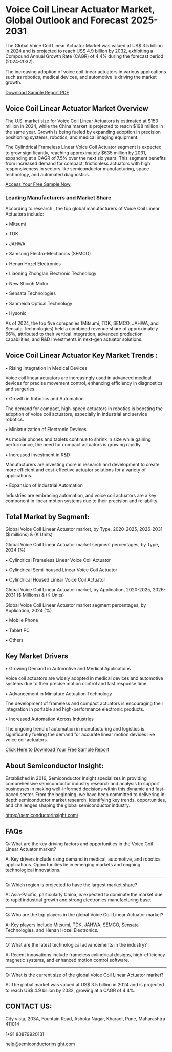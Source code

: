 <h1>Voice Coil Linear Actuator Market, Global Outlook and Forecast 2025-2031</h1>

The Global Voice Coil Linear Actuator Market was valued at US$ 3.5 billion in 2024 and is projected to reach US$ 4.9 billion by 2032, exhibiting a Compound Annual Growth Rate (CAGR) of 4.4% during the forecast period (2024-2032).

The increasing adoption of voice coil linear actuators in various applications such as robotics, medical devices, and automotive is driving the market growth.

[Download Sample Report PDF](https://semiconductorinsight.com/download-sample-report/?product_id=88003)

<h2>Voice Coil Linear Actuator Market Overview</h2>

The U.S. market size for Voice Coil Linear Actuators is estimated at $153 million in 2024, while the China market is projected to reach $198 million in the same year. Growth is being fueled by expanding adoption in precision positioning systems, robotics, and medical imaging equipment.

The Cylindrical Frameless Linear Voice Coil Actuator segment is expected to grow significantly, reaching approximately $635 million by 2031, expanding at a CAGR of 7.5% over the next six years. This segment benefits from increased demand for compact, frictionless actuators with high responsiveness in sectors like semiconductor manufacturing, space technology, and automated diagnostics.

[Access Your Free Sample Now](https://semiconductorinsight.com/report/voice-coil-linear-actuator-market/)

<h3>Leading Manufacturers and Market Share</h3>

According to research , the top global manufacturers of Voice Coil Linear Actuators include:

•	Mitsumi

•	TDK

•	JAHWA

•	Samsung Electro-Mechanics (SEMCO)

•	Henan Hozel Electronics

•	Liaoning Zhonglan Electronic Technology

•	New Shicoh Motor

•	Sensata Technologies

•	Sanmeida Optical Technology

•	Hysonic

As of 2024, the top five companies (Mitsumi, TDK, SEMCO, JAHWA, and Sensata Technologies) held a combined revenue share of approximately 66%, attributed to their vertical integration, advanced production capabilities, and R&D investments in next-gen actuator solutions.

<h2>Voice Coil Linear Actuator Key Market Trends  :</h2>

•	Rising Integration in Medical Devices

Voice coil linear actuators are increasingly used in advanced medical devices for precise movement control, enhancing efficiency in diagnostics and surgeries.

•	Growth in Robotics and Automation

The demand for compact, high-speed actuators in robotics is boosting the adoption of voice coil actuators, especially in industrial and service robotics.

•	Miniaturization of Electronic Devices

As mobile phones and tablets continue to shrink in size while gaining performance, the need for compact actuators is growing rapidly.

•	Increased Investment in R&D

Manufacturers are investing more in research and development to create more efficient and cost-effective actuator solutions for a variety of applications.

•	Expansion of Industrial Automation

Industries are embracing automation, and voice coil actuators are a key component in linear motion systems due to their precision and reliability.

<h2>Total Market by Segment:</h2>

Global Voice Coil Linear Actuator market, by Type, 2020-2025, 2026-2031 ($ millions) & (K Units)

Global Voice Coil Linear Actuator market segment percentages, by Type, 2024 (%)

•	Cylindrical Frameless Linear Voice Coil Actuator

•	Cylindrical Semi-housed Linear Voice Coil Actuator

•	Cylindrical Housed Linear Voice Coil Actuator

Global Voice Coil Linear Actuator market, by Application, 2020-2025, 2026-2031 ($ Millions) & (K Units)

Global Voice Coil Linear Actuator market segment percentages, by Application, 2024 (%)

•	Mobile Phone

•	Tablet PC

•	Others

<h2>Key Market Drivers</h2>

•	Growing Demand in Automotive and Medical Applications

Voice coil actuators are widely adopted in medical devices and automotive systems due to their precise motion control and fast response time.

•	Advancement in Miniature Actuation Technology

The development of frameless and compact actuators is encouraging their integration in portable and high-performance electronic products.

•	Increased Automation Across Industries

The ongoing trend of automation in manufacturing and logistics is significantly fueling the demand for accurate linear motion devices like voice coil actuators.

[Click Here to Download Your Free Sample Report ](https://semiconductorinsight.com/report/voice-coil-linear-actuator-market/)

<h2>About Semiconductor Insight:</h2>

Established in 2016, Semiconductor Insight specializes in providing comprehensive semiconductor industry research and analysis to support businesses in making well-informed decisions within this dynamic and fast-paced sector. From the beginning, we have been committed to delivering in-depth semiconductor market research, identifying key trends, opportunities, and challenges shaping the global semiconductor industry.

https://semiconductorinsight.com/

<h2>FAQs</h2>

Q: What are the key driving factors and opportunities in the Voice Coil Linear Actuator market?

A: Key drivers include rising demand in medical, automotive, and robotics applications. Opportunities lie in emerging markets and ongoing technological innovations.

________________________________________

Q: Which region is projected to have the largest market share?

A: Asia-Pacific, particularly China, is expected to dominate the market due to rapid industrial growth and strong electronics manufacturing base.

________________________________________

Q: Who are the top players in the global Voice Coil Linear Actuator market?

A: Key players include Mitsumi, TDK, JAHWA, SEMCO, Sensata Technologies, and Henan Hozel Electronics.

________________________________________

Q: What are the latest technological advancements in the industry?

A: Recent innovations include frameless cylindrical designs, high-efficiency magnetic systems, and enhanced motion control software.

________________________________________

Q: What is the current size of the global Voice Coil Linear Actuator market?

A: The global market was valued at US$ 3.5 billion in 2024 and is projected to reach US$ 4.9 billion by 2032, growing at a CAGR of 4.4%.

<h2>CONTACT US:</h2>

City vista, 203A, Fountain Road, Ashoka Nagar, Kharadi, Pune, Maharashtra 411014

[+91 8087992013]

help@semiconductorinsight.com


